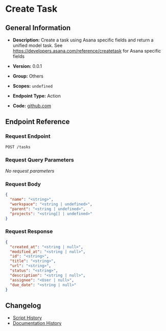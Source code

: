 <!-- BEGIN GENERATED CONTENT -->
# Create Task

## General Information

- **Description:** Create a task using Asana specific fields and return a unified model task. See https://developers.asana.com/reference/createtask for Asana specific fields

- **Version:** 0.0.1
- **Group:** Others
- **Scopes:** `undefined`
- **Endpoint Type:** Action
- **Code:** [github.com](https://github.com/NangoHQ/integration-templates/tree/main/integrations/asana/actions/create-task.ts)


## Endpoint Reference

### Request Endpoint

`POST /tasks`

### Request Query Parameters

_No request parameters_

### Request Body

```json
{
  "name": "<string>",
  "workspace": "<string | undefined>",
  "parent": "<string | undefined>",
  "projects": "<string[] | undefined>"
}
```

### Request Response

```json
{
  "created_at": "<string | null>",
  "modified_at": "<string | null>",
  "id": "<string>",
  "title": "<string>",
  "url": "<string>",
  "status": "<string>",
  "description": "<string | null>",
  "assignee": "<User | null>",
  "due_date": "<string | null>"
}
```

## Changelog

- [Script History](https://github.com/NangoHQ/integration-templates/commits/main/integrations/asana/actions/create-task.ts)
- [Documentation History](https://github.com/NangoHQ/integration-templates/commits/main/integrations/asana/actions/create-task.md)

<!-- END  GENERATED CONTENT -->

